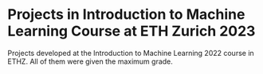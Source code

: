 # Projects in Introduction to Machine Learning Course at ETH Zurich 2023
Projects developed at the Introduction to Machine Learning 2022 course in ETHZ. All of them were given the maximum grade.

